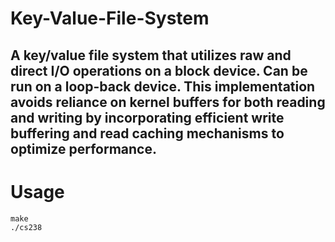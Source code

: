 # Key-Value-File-System

## A key/value file system that utilizes raw and direct I/O operations on a block device. Can be run on a loop-back device. This implementation avoids reliance on kernel buffers for both reading and writing by incorporating efficient write buffering and read caching mechanisms to optimize performance.

# Usage
```
make
./cs238
```
